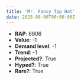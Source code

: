 ```yaml
---
title: 'Mr. Fancy Top Hat'
date: 2025-08-06T00:00:00Z
---
```

- **RAP**: 6906
- **Value**: -1
- **Demand level**: -1
- **Trend**: -1
- **Projected?**: True
- **Hyped?**: True
- **Rare?**: True
